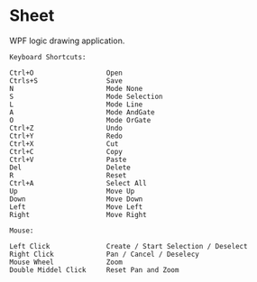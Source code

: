 Sheet
=====

WPF logic drawing application.

	Keyboard Shortcuts:
	
	Ctrl+O					Open
	Ctrls+S					Save
	N						Mode None
	S						Mode Selection
	L						Mode Line
	A						Mode AndGate
	O						Mode OrGate
	Ctrl+Z					Undo
	Ctrl+Y					Redo
	Ctrl+X					Cut
	Ctrl+C					Copy
	Ctrl+V					Paste
	Del						Delete
	R						Reset
	Ctrl+A					Select All
	Up						Move Up
	Down					Move Down
	Left					Move Left
	Right					Move Right

	Mouse:

	Left Click				Create / Start Selection / Deselect
	Right Click				Pan / Cancel / Deselecy
	Mouse Wheel				Zoom
	Double Middel Click		Reset Pan and Zoom

